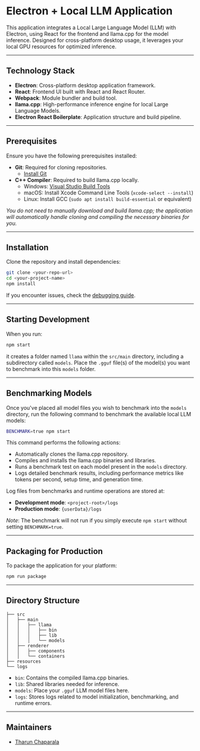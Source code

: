 # Electron + Local LLM Application

This application integrates a Local Large Language Model (LLM) with Electron, using React for the frontend and llama.cpp for the model inference. Designed for cross-platform desktop usage, it leverages your local GPU resources for optimized inference.

---

## Technology Stack

- **Electron**: Cross-platform desktop application framework.
- **React**: Frontend UI built with React and React Router.
- **Webpack**: Module bundler and build tool.
- **llama.cpp**: High-performance inference engine for local Large Language Models.
- **Electron React Boilerplate**: Application structure and build pipeline.

---

## Prerequisites

Ensure you have the following prerequisites installed:

- **Git**: Required for cloning repositories.
  - [Install Git](https://git-scm.com/downloads)
- **C++ Compiler**: Required to build llama.cpp locally.
  - Windows: [Visual Studio Build Tools](https://visualstudio.microsoft.com/visual-cpp-build-tools/)
  - macOS: Install Xcode Command Line Tools (`xcode-select --install`)
  - Linux: Install GCC (`sudo apt install build-essential` or equivalent)

*You do not need to manually download and build llama.cpp; the application will automatically handle cloning and compiling the necessary binaries for you.*

---

## Installation

Clone the repository and install dependencies:

```bash
git clone <your-repo-url>
cd <your-project-name>
npm install
```

If you encounter issues, check the [debugging guide](https://github.com/electron-react-boilerplate/electron-react-boilerplate/issues/400).

---

## Starting Development

When you run:

```bash
npm start
```

it creates a folder named `llama` within the `src/main` directory, including a subdirectory called `models`. Place the `.gguf` file(s) of the model(s) you want to benchmark into this `models` folder.

---

## Benchmarking Models

Once you've placed all model files you wish to benchmark into the `models` directory, run the following command to benchmark the available local LLM models:

```bash
BENCHMARK=true npm start
```

This command performs the following actions:
- Automatically clones the llama.cpp repository.
- Compiles and installs the llama.cpp binaries and libraries.
- Runs a benchmark test on each model present in the `models` directory.
- Logs detailed benchmark results, including performance metrics like tokens per second, setup time, and generation time.

Log files from benchmarks and runtime operations are stored at:
- **Development mode**: `<project-root>/logs`
- **Production mode**: `{userData}/logs`

*Note*: The benchmark will not run if you simply execute `npm start` without setting `BENCHMARK=true`.

---

## Packaging for Production

To package the application for your platform:

```bash
npm run package
```

---

## Directory Structure

```
├── src
│   ├── main
│   │   ├── llama
│   │   │   ├── bin
│   │   │   ├── lib
│   │   │   └── models
│   ├── renderer
│   │   ├── components
│   │   └── containers
├── resources
└── logs
```

- `bin`: Contains the compiled llama.cpp binaries.
- `lib`: Shared libraries needed for inference.
- `models`: Place your `.gguf` LLM model files here.
- `logs`: Stores logs related to model initialization, benchmarking, and runtime errors.

---


## Maintainers

- [Tharun Chaparala](https://github.com/chaparalatharun)

